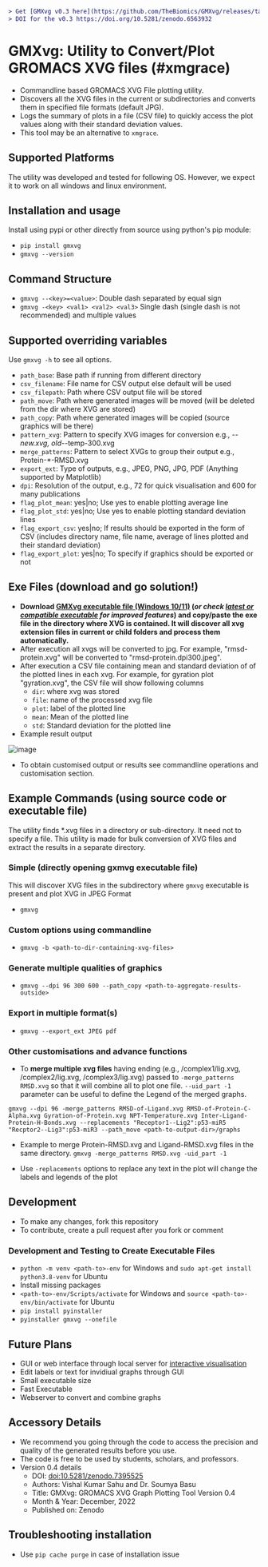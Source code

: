 
```diff
> Get [GMXvg v0.3 here](https://github.com/TheBiomics/GMXvg/releases/tag/v0.3) for Ubuntu and Windows.
> DOI for the v0.3 https://doi.org/10.5281/zenodo.6563932

```


# GMXvg: Utility to Convert/Plot GROMACS XVG files (#xmgrace)

* Commandline based GROMACS XVG File plotting utility.
* Discovers all the XVG files in the current or subdirectories and converts them in specified file formats (default JPG).
* Logs the summary of plots in a file (CSV file) to quickly access the plot values along with their standard deviation values.
* This tool may be an alternative to `xmgrace`.

## Supported Platforms

The utility was developed and tested for following OS. However, we expect it to work on all windows and linux environment.

## Installation and usage

Install using pypi or other directly from source using python's pip module:

* `pip install gmxvg`
* `gmxvg --version`

## Command Structure

* `gmxvg --<key>=<value>`: Double dash separated by equal sign
* `gmxvg -<key> <val1> <val2> <val3>` Single dash (single dash is not recommended) and multiple values

## Supported overriding variables
Use `gmxvg -h` to see all options.

  * `path_base`: Base path if running from different directory
  * `csv_filename`: File name for CSV output else default will be used
  * `csv_filepath`: Path where CSV output file will be stored
  * `path_move`: Path where generated images will be moved (will be deleted from the dir where XVG are stored)
  * `path_copy`: Path where generated images will be copied (source graphics will be there)
  * `pattern_xvg`: Pattern to specify XVG images for conversion e.g., *--new.xvg, old-*-temp-300.xvg
  * `merge_patterns`: Pattern to select XVGs to group their output e.g., Protein-*-RMSD.xvg
  * `export_ext`: Type of outputs, e.g., JPEG, PNG, JPG, PDF (Anything supported by Matplotlib)
  * `dpi`: Resolution of the output, e.g., 72 for quick visualisation and 600 for many publications
  * `flag_plot_mean`: yes|no; Use yes to enable plotting average line
  * `flag_plot_std`: yes|no; Use yes to enable plotting standard deviation lines
  * `flag_export_csv`: yes|no; If results should be exported in the form of CSV (includes directory name, file name, average of lines plotted and their standard deviation)
  * `flag_export_plot`: yes|no; To specify if graphics should be exported or not

## Exe Files (download and go solution!)

* **Download [GMXvg executable file (Windows 10/11)](https://github.com/TheBiomics/GMXvg/releases/download/v0.3/gmxvg-win-v0.3.exe) (_or check [latest or compatible executable](https://github.com/TheBiomics/GMXvg/releases) for improved features_) and copy/paste the exe file in the directory where XVG is contained. It will discover all xvg extension files in current or child folders and process them automatically.**
* After execution all xvgs will be converted to jpg. For example, "rmsd-protein.xvg" will be converted to "rmsd-protein.dpi300.jpeg".
* After execution a CSV file containing mean and standard deviation of of the plotted lines in each xvg. For example, for gyration plot "gyration.xvg", the CSV file will show following columns
  - `dir`: where xvg was stored
  - `file`: name of the processed xvg file
  - `plot`: label of the plotted line
  - `mean`: Mean of the plotted line
  - `std`: Standard deviation for the plotted line
* Example result output

![image](https://user-images.githubusercontent.com/87003331/168798303-330a9d46-2fed-4a53-b05f-35307b3a939f.png)

* To obtain customised output or results see commandline operations and customisation section.

## Example Commands (using source code or executable file)

The utility finds *.xvg files in a directory or sub-directory. It need not to specify a file. This utility is made for bulk conversion of XVG files and extract the results in a separate directory.

### Simple (directly opening gxmvg executable file)
This will discover XVG files in the subdirectory where `gmxvg` executable is present and plot XVG in JPEG Format
* `gmxvg`

### Custom options using commandline
* `gmxvg -b <path-to-dir-containing-xvg-files>`

### Generate multiple qualities of graphics
* `gmxvg --dpi 96 300 600 --path_copy <path-to-aggregate-results-outside>`

### Export in multiple format(s)
* `gmxvg --export_ext JPEG pdf`

### Other customisations and advance functions

* To **merge multiple xvg files** having ending (e.g., /complex1/lig.xvg, /complex2/lig.xvg, /complex3/lig.xvg) passed to `-merge_patterns RMSD.xvg` so that it will combine all to plot one file. `--uid_part -1` parameter can be useful to define the Legend of the merged graphs.

```gmxvg --dpi 96 -merge_patterns RMSD-of-Ligand.xvg RMSD-of-Protein-C-Alpha.xvg Gyration-of-Protein.xvg NPT-Temperature.xvg Inter-Ligand-Protein-H-Bonds.xvg --replacements "Receptor1--Lig2":p53-miR5 "Recptor2--Lig3":p53-miR3 --path_move <path-to-output-dir>/graphs```

* Example to merge Protein-RMSD.xvg and Ligand-RMSD.xvg files in the same directory.
```gmxvg -merge_patterns RMSD.xvg -uid_part -1```

* Use `-replacements` options to replace any text in the plot will change the labels and legends of the plot

## Development

* To make any changes, fork this repository
* To contribute, create a pull request after you fork or comment

### Development and Testing to Create Executable Files

* `python -m venv <path-to>-env` for Windows and `sudo apt-get install python3.8-venv` for Ubuntu
* Install missing packages
* `<path-to>-env/Scripts/activate` for Windows and `source <path-to>-env/bin/activate` for Ubuntu
* `pip install pyinstaller`
* `pyinstaller gmxvg --onefile`

## Future Plans

* GUI or web interface through local server for [interactive visualisation](https://www.chartjs.org/docs/latest/samples/animations/progressive-line.html)
* Edit labels or text for invidiual graphs through GUI
* Small executable size
* Fast Executable
* Webserver to convert and combine graphs

## Accessory Details
* We recommend you going through the code to access the precision and quality of the generated results before you use.
* The code is free to be used by students, scholars, and professors.
* Version 0.4 details
  - DOI: [doi:10.5281/zenodo.7395525](https://doi.org/10.5281/zenodo.7395525)
  - Authors: Vishal Kumar Sahu and Dr. Soumya Basu
  - Title: GMXvg: GROMACS XVG Graph Plotting Tool Version 0.4
  - Month & Year: December, 2022
  - Published on: Zenodo

## Troubleshooting installation

* Use `pip cache purge` in case of installation issue
